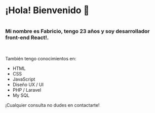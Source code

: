 <h1><b>¡Hola! Bienvenido 👋</b><h1>
<h3>Mi nombre es Fabricio, tengo 23 años y soy desarrollador front-end React!.</h3>
<br>
<p>También tengo conocimientos en:</p>
<ul>
 <li>HTML</li>
 <li>CSS</li>
 <li>JavaScript</li>
 <li>Diseño UX / UI</li>
 <li>PHP / Laravel</li>
 <li>My SQL</li>
</ul>


¡Cualquier consulta no dudes en contactarte!
<!--
**FabriBorgobello/fabriborgobello** is a ✨ _special_ ✨ repository because its `README.md` (this file) appears on your GitHub profile.

Here are some ideas to get you started:

- 🔭 I’m currently working on ...
- 🌱 I’m currently learning ...
- 👯 I’m looking to collaborate on ...
- 🤔 I’m looking for help with ...
- 💬 Ask me about ...
- 📫 How to reach me: ...
- 😄 Pronouns: ...
- ⚡ Fun fact: ...
-->
